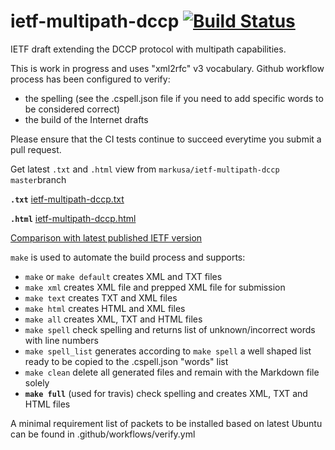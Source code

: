 # ietf-multipath-dccp [![Build Status](https://github.com/markusa/ietf-multipath-dccp/actions/workflows/verify.yml/badge.svg?branch=master)](https://github.com/markusa/ietf-multipath-dccp/actions/workflows/verify.yml?query=branch:master)
IETF draft extending the DCCP protocol with multipath capabilities.

This is work in progress and uses "xml2rfc" v3 vocabulary. Github workflow process has been configured to verify:

- the spelling (see the .cspell.json file if you need to add specific words to be considered correct)
- the build of the Internet drafts

Please ensure that the CI tests continue to succeed everytime you submit a pull request.

Get latest `.txt` and `.html` view from `markusa/ietf-multipath-dccp` `master`branch

**`.txt`**
[ietf-multipath-dccp.txt](https://markusa.github.io/ietf-multipath-dccp/draft-ietf-tsvwg-multipath-dccp.txt)

**`.html`**
[ietf-multipath-dccp.html](https://markusa.github.io/ietf-multipath-dccp/draft-ietf-tsvwg-multipath-dccp.html)

[Comparison with latest published IETF version](https://www.ietf.org/rfcdiff?url1=draft-ietf-tsvwg-multipath-dccp&url2=https://markusa.github.io/ietf-multipath-dccp/draft-ietf-tsvwg-multipath-dccp.txt)

`make` is used to automate the build process and supports:

* `make` or `make default`
creates XML and TXT files
* `make xml`
creates XML file and prepped XML file for submission
* `make text`
creates TXT and XML files
* `make html`
creates HTML and XML files
* `make all`
creates XML, TXT and HTML files
* `make spell`
check spelling and returns list of unknown/incorrect words with line numbers
* `make spell_list`
generates according to `make spell` a well shaped list ready to be copied to the .cspell.json "words" list
* `make clean`
delete all generated files and remain with the Markdown file solely
* **`make full`** (used for travis)
check spelling and creates XML, TXT and HTML files

A minimal requirement list of packets to be installed based on latest Ubuntu can be found in .github/workflows/verify.yml
